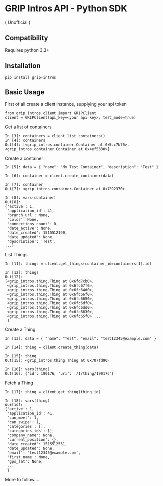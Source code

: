 GRIP Intros API - Python SDK
============================

( Unofficial )


Compatibility
-------------

Requires python 3.3+

Installation
------------

    pip install grip-intros
    

Basic Usage
-----------


First of all create a client instance, supplying your api token

    from grip_intros.client import GRIPClient
    client = GRIPClient(api_key=<your api key>, test_mode=True)

    
Get a list of containers

    In [3]: containers = client.list_containers()
    In [4]: containers
    Out[4]: [<grip_intros.container.Container at 0x5cc7b70>, <grip_intros.container.Container at 0x4ef5330>]

Create a container

    In [5]: data = { "name": "My Test Container", "description": "Test" }

    In [6]: container = client.create_container(data)

    In [7]: container
    Out[7]: <grip_intros.container.Container at 0x7292370>

    In [8]: vars(container)
    Out[8]:
    {'active': 1,
     'application_id': 41,
     'branch_url': None,
     'color': None,
     'connections_count': 0,
     'date_active': None,
     'date_created': 1515512190,
     'date_updated': None,
     'description': 'Test',
    ...}
    
List Things

    In [11]: things = client.get_things(container_id=containers[1].id)

    In [12]: things
    Out[12]:
    [<grip_intros.thing.Thing at 0x6fd7cb0>,
     <grip_intros.thing.Thing at 0x6fc67f0>,
     <grip_intros.thing.Thing at 0x6fc64d0>,
     <grip_intros.thing.Thing at 0x6fc66f0>,
     <grip_intros.thing.Thing at 0x6fc6650>,
     <grip_intros.thing.Thing at 0x6fc6df0>,
     <grip_intros.thing.Thing at 0x6fc6dd0>,
     <grip_intros.thing.Thing at 0x6fc6630>,
     <grip_intros.thing.Thing at 0x6fc65f0> ...
     ]

Create a Thing

    In [13]: data = { "name": "Test", "email": "test12345@example.com" }

    In [14]: thing = client.create_thing(data)

    In [15]: thing
    Out[15]: <grip_intros.thing.Thing at 0x707fd90>

    In [16]: vars(thing)
    Out[16]: {'id': 190176, 'uri': '/1/thing/190176'}
    
Fetch a Thing

    In [17]: thing = client.get_thing(thing.id)

    In [18]: vars(thing)
    Out[18]:
    {'active': 1,
     'application_id': 41,
     'can_meet': 1,
     'can_swipe': 1,
     'categories': [],
     'categories_ids': [],
     'company_name': None,
     'current_position': {},
     'date_created': 1515512531,
     'date_updated': None,
     'email': 'test12345@example.com',
     'first_name': None,
     'gps_lat': None,
     ...
     }

More to follow....
